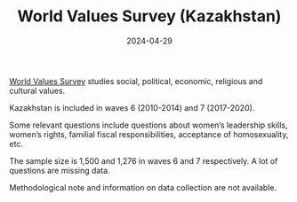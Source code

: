 ﻿---
title: "World Values Survey (Kazakhstan)"
linkTitle: "World Values Survey"
contributor: ["Aizada Arystanbek"]
created: 2022-07-27
countries: ["Kazakhstan"]
category: ["INGO"]
tags: ["population", "health", "law"]
date_start: [2010]
date_end: [2020]
data_type: ["survey", "quantitative"] 
language: ["English"]
date: 2024-04-29
description: 
  Survey of social, political, economic, religious and cultural values across different communities.
---

[World Values Survey](https://www.worldvaluessurvey.org/WVSOnline.jsp) studies social, political, economic, religious and cultural values. 

Kazakhstan is included in waves 6 (2010-2014) and 7 (2017-2020). 

Some relevant questions include questions about women’s leadership skills, women’s rights, familial fiscal responsibilities, acceptance of homosexuality, etc. 

The sample size is 1,500 and 1,276 in waves 6 and 7 respectively. A lot of questions are missing data. 

Methodological note and information on data collection are not available.
